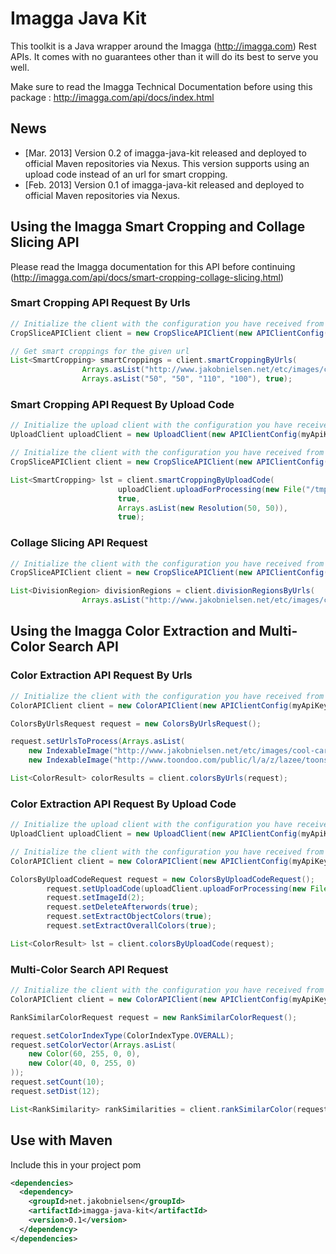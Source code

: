 Imagga Java Kit
===============

This toolkit is a Java wrapper around the Imagga (http://imagga.com) Rest APIs. It comes with no guarantees other than
it will do its best to serve you well.

Make sure to read the Imagga Technical Documentation before using this package : http://imagga.com/api/docs/index.html

News
----

 * [Mar. 2013] Version 0.2 of imagga-java-kit released and deployed to official Maven repositories via Nexus. This version supports using an upload code instead of an url for smart cropping.
 * [Feb. 2013] Version 0.1 of imagga-java-kit released and deployed to official Maven repositories via Nexus.
 

Using the Imagga Smart Cropping and Collage Slicing API
-------------------------------------------------------
Please read the Imagga documentation for this API before continuing (http://imagga.com/api/docs/smart-cropping-collage-slicing.html)

### Smart Cropping API Request By Urls

```java
// Initialize the client with the configuration you have received from Imagga.
CropSliceAPIClient client = new CropSliceAPIClient(new APIClientConfig(myApiKey, myApiSecret, myApiEndpoint));

// Get smart croppings for the given url
List<SmartCropping> smartCroppings = client.smartCroppingByUrls(
                Arrays.asList("http://www.jakobnielsen.net/etc/images/cool-cartoon-291732.png"),
                Arrays.asList("50", "50", "110", "100"), true);
```

### Smart Cropping API Request By Upload Code

```java
// Initialize the upload client with the configuration you have received from Imagga.
UploadClient uploadClient = new UploadClient(new APIClientConfig(myApiKey, myApiSecret, myApiEndpoint));

// Initialize the client with the configuration you have received from Imagga.
CropSliceAPIClient client = new CropSliceAPIClient(new APIClientConfig(myApiKey, myApiSecret, myApiEndpoint));

List<SmartCropping> lst = client.smartCroppingByUploadCode(
                        uploadClient.uploadForProcessing(new File("/tmp/myimage.png"),
                        true,
                        Arrays.asList(new Resolution(50, 50)),
                        true);
```


### Collage Slicing API Request

```java
// Initialize the client with the configuration you have received from Imagga.
CropSliceAPIClient client = new CropSliceAPIClient(new APIClientConfig(myApiKey, myApiSecret, myApiEndpoint));

List<DivisionRegion> divisionRegions = client.divisionRegionsByUrls(
                Arrays.asList("http://www.jakobnielsen.net/etc/images/cool-cartoon-291732.png"));
```

Using the Imagga Color Extraction and Multi-Color Search API
------------------------------------------------------------

### Color Extraction API Request By Urls

```java
// Initialize the client with the configuration you have received from Imagga.
ColorAPIClient client = new ColorAPIClient(new APIClientConfig(myApiKey, myApiSecret, myApiEndpoint));

ColorsByUrlsRequest request = new ColorsByUrlsRequest();

request.setUrlsToProcess(Arrays.asList(
    new IndexableImage("http://www.jakobnielsen.net/etc/images/cool-cartoon-291732.png", 100),
    new IndexableImage("http://www.toondoo.com/public/l/a/z/lazee/toons/cool-cartoon-152229.png", 101)));

List<ColorResult> colorResults = client.colorsByUrls(request);
```

### Color Extraction API Request By Upload Code

```java
// Initialize the upload client with the configuration you have received from Imagga.
UploadClient uploadClient = new UploadClient(new APIClientConfig(myApiKey, myApiSecret, myApiEndpoint));

// Initialize the client with the configuration you have received from Imagga.
ColorAPIClient client = new ColorAPIClient(new APIClientConfig(myApiKey, myApiSecret, myApiEndpoint));

ColorsByUploadCodeRequest request = new ColorsByUploadCodeRequest();
        request.setUploadCode(uploadClient.uploadForProcessing(new File("/tmp/myimage.png"));
        request.setImageId(2);
        request.setDeleteAfterwords(true);
        request.setExtractObjectColors(true);
        request.setExtractOverallColors(true);

List<ColorResult> lst = client.colorsByUploadCode(request);
```

### Multi-Color Search API Request

```java
// Initialize the client with the configuration you have received from Imagga.
ColorAPIClient client = new ColorAPIClient(new APIClientConfig(myApiKey, myApiSecret, myApiEndpoint));

RankSimilarColorRequest request = new RankSimilarColorRequest();

request.setColorIndexType(ColorIndexType.OVERALL);
request.setColorVector(Arrays.asList(
    new Color(60, 255, 0, 0),
    new Color(40, 0, 255, 0)
));
request.setCount(10);
request.setDist(12);

List<RankSimilarity> rankSimilarities = client.rankSimilarColor(request);
```

Use with Maven
--------------

Include this in your project pom

```xml
<dependencies>
  <dependency>
    <groupId>net.jakobnielsen</groupId>
    <artifactId>imagga-java-kit</artifactId>
    <version>0.1</version>
  </dependency>
</dependencies>
```

